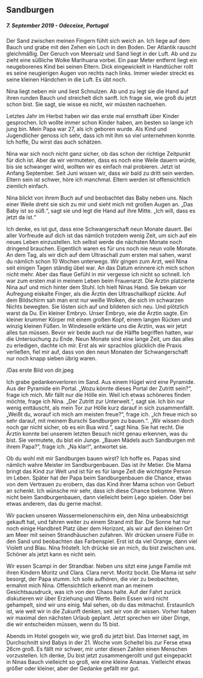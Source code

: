 ## Sandburgen
##### 7. September 2019 - Odeceixe, Portugal

Der Sand zwischen meinen Fingern fühlt sich weich an. Ich liege auf dem Bauch und grabe mit den Zehen ein Loch in den Boden. Der Atlantik rauscht gleichmäßig. Der Geruch von Meersalz und Sand liegt in der Luft. Ab und zu zieht eine süßliche Wolke Marihuana vorbei. Ein paar Meter entfernt liegt ein neugeborenes Kind bei seinen Eltern. Dick eingewickelt in Handtücher rollt es seine neugierigen Augen von rechts nach links. Immer wieder streckt es seine kleinen Händchen in die Luft. Es übt noch.

Nina liegt neben mir und liest Schnulzen. Ab und zu legt sie die Hand auf ihren runden Bauch und streichelt dich sanft. Ich frage sie, wie groß du jetzt schon bist. Sie sagt, sie wisse es nicht, wir müssten nachsehen. 

Letztes Jahr im Herbst haben wir das erste mal ernsthaft über Kinder gesprochen. Ich wollte immer schon Kinder haben, am besten so lange ich jung bin. Mein Papa war 27, als ich geboren wurde. Als Kind und Jugendlicher genoss ich sehr, dass ich mit ihm so viel unternehmen konnte. Ich hoffe, Du wirst das auch schätzen.

Nina war sich noch nicht ganz sicher, ob das schon der richtige Zeitpunkt für dich ist. Aber da wir vermuteten, dass es noch eine Weile dauern würde, bis sie schwanger wird, wollten wir es einfach mal probieren. Jetzt ist Anfang September. Seit Juni wissen wir, dass wir bald zu dritt sein werden. Eltern sein ist schwer, höre ich manchmal. Eltern werden ist offensichtlich ziemlich einfach. 

Nina blickt von ihrem Buch auf und beobachtet das Baby neben uns. Nach einer Weile dreht sie sich zu mir und sieht mich mit großen Augen an. „Das Baby ist so süß.“, sagt sie und legt die Hand auf ihre Mitte. „Ich will, dass es jetzt da ist.“

Ich denke, es ist gut, dass eine Schwangerschaft neun Monate dauert. Bei aller Vorfreude auf dich ist das nämlich trotzdem wenig Zeit, um sich auf ein neues Leben einzustellen. Ich selbst werde die nächsten Monate noch dringend brauchen. 
Eigentlich waren es für uns noch nie neun volle Monate. An dem Tag, als wir dich auf dem Ultraschall zum ersten mal sahen, warst du nämlich schon 10 Wochen unterwegs. Wir gingen zum Arzt, weil Nina seit einigen Tagen ständig übel war. An das Datum erinnere ich mich schon nicht mehr. Aber das flaue Gefühl in mir vergesse ich nicht so schnell. Ich war zum ersten mal in meinem Leben beim Frauenarzt. Die Ärztin platzierte Nina auf und mich hinter dem Stuhl. Ich hielt Ninas Hand. Sie bekam vor Aufregung eiskalte Finger, als die Ärztin den Ultraschallkopf zückte. Auf dem Bildschirm sah man erst nur weiße Wolken, die sich im schwarzen Nichts bewegten. Sie lösten sich auf und bildeten sich neu. Und plötzlich warst da Du. Ein kleiner Embryo. Unser Embryo, wie die Ärztin sagte. Ein kleiner krummer Körper mit einem großen Kopf, einem langen Rücken und winzig kleinen Füßen. In Windeseile erklärte uns die Ärztin, was wir jetzt alles tun müssen. Bevor wir beide auch nur die Hälfte begriffen hatten, war die Untersuchung zu Ende. Neun Monate sind eine lange Zeit, um das alles zu erledigen, dachte ich mir. Erst als wir sprachlos glücklich die Praxis verließen, fiel mir auf, dass von den neun Monaten der Schwangerschaft nur noch knapp sieben übrig waren. 

/Das erste Bild von dir.jpeg

Ich grabe gedankenverloren im Sand. Aus einem Hügel wird eine Pyramide. Aus der Pyramide ein Portal. „Wozu könnte dieses Portal der Zutritt sein?“, frage ich mich. Mir fällt nur die Hölle ein. Weil ich etwas schöneres finden möchte, frage ich Nina. „Der Zutritt zur Unterwelt.“, sagt sie. Ich bin nur wenig enttäuscht, als mein Tor zur Hölle kurz darauf in sich zusammenfällt. „Weißt du, worauf ich mich am meisten freue?“, frage ich. „Ich freue mich so sehr darauf, mit meinem Burschi Sandburgen zu bauen.“. „Wir wissen doch noch gar nicht sicher, ob es ein Bua wird.“, sagt Nina. Sie hat recht. Die Ärztin konnte bei unserem letzten Besuch nicht genau erkennen, was du bist. Sie vermutete, du bist ein Junge. „Bauen Mädels auch Sandburgen mit ihrem Papa?“, frage ich. „Na klar!“, antwortet sie.

Ob du wohl mit mir Sandburgen bauen wirst? Ich hoffe es. Papas sind nämlich wahre Meister im Sandburgenbauen. Das ist ihr Metier. Die Mama bringt das Kind zur Welt und ist für es für lange Zeit die wichtigste Person im Leben. Später hat der Papa beim Sandburgenbauen die Chance, etwas von dem Vertrauen zu erobern, das das Kind ihrer Mama schon von Geburt an schenkt. Ich wünsche mir sehr, dass ich diese Chance bekomme. Wenn nicht beim Sandburgenbauen, dann vielleicht beim Lego spielen. Oder bei etwas anderem, das du gerne machst.

Wir packen unseren Wassermelonenschirm ein, den Nina unbeabsichtigt gekauft hat, und fahren weiter zu einem Strand mit Bar. Die Sonne hat nur noch einige Handbreit Platz über dem Horizont, als wir auf den kleinen Ort am Meer mit seinen Strandhäuschen zufahren. Wir drücken unsere Füße in den Sand und beobachten das Farbenspiel. Erst ist da viel Orange, dann viel Violett und Blau. Nina fröstelt. Ich drücke sie an mich, du bist zwischen uns. Schöner als jetzt kann es nicht sein. 

Wir essen Scampi in der Strandbar. Neben uns sitzt eine junge Familie mit ihren Kindern Moritz und Clara. Clara nervt. Moritz bockt. Die Mama ist sehr besorgt, der Papa stumm. Ich solle aufhören, die vier zu beobachten, ermahnt mich Nina. Offensichtlich erkennt man an meinem Gesichtsausdruck, was ich von den Chaos halte. Auf der Fahrt zurück diskutieren wir über Erziehung und Werte. Beim Essen wird nicht gehampelt, sind wir uns einig. Mal sehen, ob du das mitmachst. Erstaunlich ist, wie weit wir in die Zukunft denken, seit wir von dir wissen. Vorher haben wir maximal den nächsten Urlaub geplant. Jetzt sprechen wir über Dinge, die wir entscheiden müssen, wenn du 15 bist. 

<div id="vis"></div>
<script type="text/javascript">
  var spec = "https://raw.githubusercontent.com/maxthemillion/altairHorizon/master/horizon_chart.json";
  vegaEmbed('#vis', spec).then(function(result) {
  }).catch(console.error);
</script>

Abends im Hotel googeln wir, wie groß du jetzt bist. Das Internet sagt, im Durchschnitt sind Babys in der 21. Woche vom Scheitel bis zur Ferse etwa 26cm groß. Es fällt mir schwer, mir unter diesen Zahlen einen Menschen vorzustellen. Ich denke, Du bist jetzt zusammengerollt und gut eingepackt in Ninas Bauch vielleicht so groß, wie eine kleine Ananas. Vielleicht etwas größer oder kleiner, aber der Gedanke gefällt mir gut.